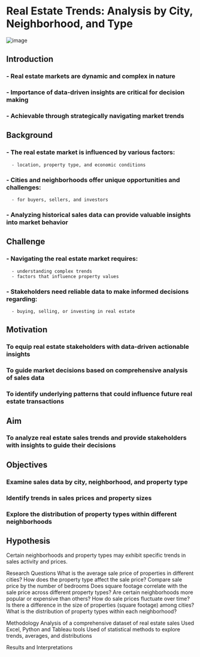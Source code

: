 # Real Estate Trends: Analysis by City, Neighborhood, and Type
![image](https://github.com/OnonaChukwu/Real_estate_sales/assets/155753951/e9a4b937-0e7b-4838-bb32-bd920cf018a3)

## Introduction
### - Real estate markets are dynamic and complex in nature 

### - Importance of data-driven insights are critical for decision making

### - Achievable through strategically navigating market trends 

## Background
### - The real estate market is influenced by various factors:
      - location, property type, and economic conditions
### - Cities and neighborhoods offer unique opportunities and challenges:
      - for buyers, sellers, and investors
### - Analyzing historical sales data can provide valuable insights into market behavior

## Challenge
### - Navigating the real estate market requires:
      - understanding complex trends 
      - factors that influence property values
### - Stakeholders need reliable data to make informed decisions regarding:
      - buying, selling, or investing in real estate

## Motivation
### To equip real estate stakeholders with data-driven actionable insights
### To guide market decisions based on comprehensive analysis of sales data
### To identify underlying patterns that could influence future real estate transactions


## Aim
### To analyze real estate sales trends and provide stakeholders with insights to guide their decisions

## Objectives
### Examine sales data by city, neighborhood, and property type
### Identify trends in sales prices and property sizes
### Explore the distribution of property types within different neighborhoods



## Hypothesis
Certain neighborhoods and property types may exhibit specific trends in sales activity and prices.

Research Questions
What is the average sale price of properties in different cities?
How does the property type affect the sale price?
Compare sale price by the number of bedrooms
Does square footage correlate with the sale price across different property types?
Are certain neighborhoods more popular or expensive than others?
How do sale prices fluctuate over time?
Is there a difference in the size of properties (square footage) among cities?
What is the distribution of property types within each neighborhood? 

Methodology
Analysis of a comprehensive dataset of real estate sales
Used Excel, Python and Tableau tools
Used of statistical methods to explore trends, averages, and distributions

Results and Interpretations
